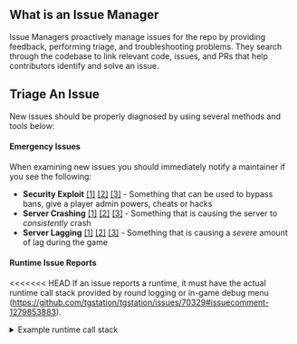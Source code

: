 ## What is an Issue Manager

Issue Managers proactively manage issues for the repo by providing feedback, performing triage, and troubleshooting problems.  They search through the codebase to link relevant code, issues, and PRs that help contributors identify and solve an issue.

## Triage An Issue

New issues should be properly diagnosed by using several methods and tools below:

#### Emergency Issues

When examining new issues you should immediately notify a maintainer if you see the following:

- **Security Exploit** [[1]](https://github.com/tgstation/tgstation/issues/51654) [[2]](https://github.com/tgstation/tgstation/issues/38407) [[3]](https://github.com/tgstation/tgstation/issues/9900) - Something that can be used to bypass bans, give a player admin powers, cheats or hacks
- **Server Crashing** [[1]](https://github.com/tgstation/tgstation/issues/29342) [[2]](https://github.com/tgstation/tgstation/issues/25890) [[3]](https://github.com/tgstation/tgstation/issues/17475) - Something that is causing the server to _consistently_ crash
- **Server Lagging** [[1]](https://github.com/tgstation/tgstation/issues/60193) [[2]](https://github.com/tgstation/tgstation/issues/51927) [[3]](https://github.com/tgstation/tgstation/issues/32762) - Something that is causing a _severe_ amount of lag during the game

#### Runtime Issue Reports
<<<<<<< HEAD
If an issue reports a runtime, it must have the actual runtime call stack provided by round logging or in-game debug menu (https://github.com/tgstation/tgstation/issues/70329#issuecomment-1279853883).
<details>
  <summary>Example runtime call stack</summary>

=======
If an issue reports a runtime, it must have the actual runtime call stack provided by round logging or in-game debug menu (https://github.com/tgstation/tgstation/issues/70329#issuecomment-1279853883). 
<details>
  <summary>Example runtime call stack</summary>
  
>>>>>>> d1ccb530b21a3c41ef5ec37ef5f9330d6e562441
  ```
  [2022-10-15 16:12:38.902] runtime error: Cannot execute null.add().
 - proc name: visibility (/datum/cameranet/proc/visibility)
 -   source file: cameranet.dm,88
 -   usr: AI (/mob/living/silicon/ai)
 -   src: Camera Net (/datum/cameranet)
 -   usr.loc: the floor (150,25,4) (/turf/open/floor/circuit)
 -   call stack:
 - Camera Net (/datum/cameranet): visibility(/list (/list), null, /list (/list), 1)
<<<<<<< HEAD
 - AI (/mob/living/silicon/ai): camera visibility(Inactive AI Eye (/mob/eye/camera/ai))
 - Inactive AI Eye (/mob/eye/camera/ai): setLoc(the floor (150,25,4) (/turf/open/floor/circuit), 0)
=======
 - AI (/mob/living/silicon/ai): camera visibility(Inactive AI Eye (/mob/camera/ai_eye))
 - Inactive AI Eye (/mob/camera/ai_eye): setLoc(the floor (150,25,4) (/turf/open/floor/circuit), 0)
>>>>>>> d1ccb530b21a3c41ef5ec37ef5f9330d6e562441
 - AI (/mob/living/silicon/ai): create eye()
 - AI (/mob/living/silicon/ai): Initialize(0, null, TagGamerGame2 (/mob/dead/new_player))
 - Atoms (/datum/controller/subsystem/atoms): InitAtom(AI (/mob/living/silicon/ai), 0, /list (/list))
 - AI (/mob/living/silicon/ai): New(0, null, TagGamerGame2 (/mob/dead/new_player))
 - AI (/mob/living/silicon/ai): New(the floor (150,25,4) (/turf/open/floor/circuit), null, TagGamerGame2 (/mob/dead/new_player))
 - /datum/job/ai (/datum/job/ai): get spawn mob(TagGamerGame2 (/client), AI (/obj/effect/landmark/start/ai))
 - TagGamerGame2 (/mob/dead/new_player): create character(AI (/obj/effect/landmark/start/ai))
 - Ticker (/datum/controller/subsystem/ticker): create characters()
 - Ticker (/datum/controller/subsystem/ticker): setup()
 - Ticker (/datum/controller/subsystem/ticker): fire(0)
 - Ticker (/datum/controller/subsystem/ticker): ignite(0)
  ```

</details>

#### Downstream Issues Taken Upstream
If an issue reports a bug encountered at a branch of the codebase or on a downstream server, it __MUST__ have a link to the branch or downstream codebase repo or it is eligible for closing (https://github.com/tgstation/tgstation/issues/70875#issuecomment-1295767891). Reproducing the issue on the compiled master of our codebase is also encouraged.

<details>
  <summary>Image macro for your issue marking pleasure</summary>

![image](https://user-images.githubusercontent.com/39163353/198381160-f0aa7fc4-4f2d-486f-8b33-44a1965e2ad1.svg)

`![image](https://user-images.githubusercontent.com/39163353/198381160-f0aa7fc4-4f2d-486f-8b33-44a1965e2ad1.svg)`
</details>

#### Link Code Snippets

To help triangulate bugs, search the GitHub repo to locate relevant code and attach it to an issue.  Do this by creating a [link to the code](https://docs.github.com/en/github/writing-on-github/working-with-advanced-formatting/creating-a-permanent-link-to-a-code-snippet).  This saves the contributors time from having to identify the problem and will be appreciated.

#### Use Gitblame

GitHub also has a tool called `gitblame` that is useful in [tracking code](https://docs.github.com/en/repositories/working-with-files/using-files/viewing-a-file#viewing-the-line-by-line-revision-history-for-a-file) to determine who and when someone made a change.  This is ideally used to help solve old issues when there is uncertainty over which PR might have fixed it.  It is also a good tool to use to link PRs that caused the issue.

#### Search For Keywords

When a new issue appears search for any keywords involved with the issue.  This is important to prune for duplicates, match several issues to a test merge PR, or if you want to link multiple issues together since there is overlapping problems. (but not duplicate)

## Closing Issues

It is recommended to close issues in the following situations:

- **Feature Requests** [[1]](https://github.com/tgstation/tgstation/issues/55919) [[2]](https://github.com/tgstation/tgstation/issues/53342) [[3]](https://github.com/tgstation/tgstation/issues/45412) - The issue is a suggestion or request for a new feature to be added to the game.
- **Working as Intended** [[1]](https://github.com/tgstation/tgstation/issues/62619) [[2]](https://github.com/tgstation/tgstation/issues/61511) [[3]](https://github.com/tgstation/tgstation/issues/60942) - The issue is detailing a problem that is _specifically intended_ by the code and is not considered a bug.
- **Duplicates** [[1]](https://github.com/tgstation/tgstation/issues/62709) [[2]](https://github.com/tgstation/tgstation/issues/62364) [[3]](https://github.com/tgstation/tgstation/issues/61823) - The issue is detailing an identical problem from another issue. Do not automatically close the most recent issue.  Instead compare both and close the one that provides the least information.
- **Removed Features** [[1]](https://github.com/tgstation/tgstation/issues/48255) [[2]](https://github.com/tgstation/tgstation/issues/47194) [[3]](https://github.com/tgstation/tgstation/issues/45653) - The issue is referring to something that was removed from the codebase and no longer exists.
- **Defective Issues** [[1]](https://github.com/tgstation/tgstation/issues/57366) [[2]](https://github.com/tgstation/tgstation/issues/48778) [[3]](https://github.com/tgstation/tgstation/issues/51520) - The issue is badly written and lacking information.  Politely ask the person to add more information or rewrite the issue.  If there is no response after a sufficient amount of time close the issue.
- **Irreproducible Issues** [[1]](https://github.com/tgstation/tgstation/issues/51493) [[2]](https://github.com/tgstation/tgstation/issues/22796) [[3]](https://github.com/tgstation/tgstation/issues/25610) - The issue is old, cannot be reproduced, and nobody has reported a duplicate issue recently.  If you feel _confident_ that the issue has been fixed at some point, list your reasons or link possible PRs that could have fixed it.
- **Impossible to Fix Issues** [[1]](https://github.com/tgstation/tgstation/issues/524) [[2]](https://github.com/tgstation/tgstation/issues/2679) [[3]](https://github.com/tgstation/tgstation/issues/9637) - The issue is not possible to fix due to either vague details or a clearly defined problem.

## Reopening Issues

In special cases a closed issue should be reopened if:

- It has been updated with pertinent information (when before it was lacking info making it defective)
- The initial problem has reappeared (after it was presumably fixed in a PR)
- Someone feels that the issue was closed prematurely during discussion

If there is a dispute on whether an issue should remain closed, ask for a second opinion.  Get clarification from another Issue Manager or Maintainer and respect their judgement as the final verdict.
